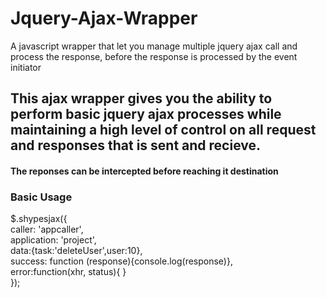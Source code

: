 # Jquery-Ajax-Wrapper
A javascript wrapper that let you manage multiple jquery ajax call and process the response, before the response is processed by the event initiator

## This ajax wrapper gives you the ability to perform basic jquery ajax processes while maintaining a high level of control on all request and responses that is sent and recieve.

#### The reponses can be intercepted before reaching it destination

### Basic Usage

  $.shypesjax({  
      caller: 'appcaller',  
      application: 'project',  
      data:{task:'deleteUser',user:10},  
      success: function (response){console.log(response)},  
      error:function(xhr, status){ }  
  });  
